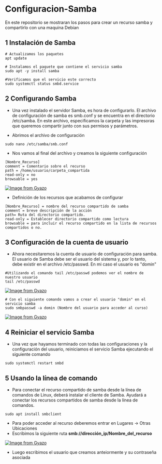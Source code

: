 # Configuracion-Samba
En este repositorio se mostraran los pasos para crear un recurso samba y compartirlo con una maquina Debian

## 1 Instalación de Samba

```
# Actualizamos los paquetes
apt update

# Instalamos el paquete que contiene el servicio samba
sudo apt -y install samba

#Verificamos que el servicio este correcto
sudo systemctl status smbd.service
```

## 2 Configurando Samba
- Una vez instalado el servidor Samba, es hora de configurarlo. El archivo de configuración de samba es smb.conf y se encuentra en el directorio /etc/samba. En este archivo, especificamos la carpeta y las impresoras que queremos compartir junto con sus permisos y parámetros.

- Abrimos el archivo de configuración
```
sudo nano /etc/samba/smb.conf
```
- Nos vamos al final del archivo y creamos la siguiente configuración
```
[Nombre_Recurso]
comment = Comentario sobre el recurso
path = /home/usuario/carpeta_compartida
read-only = no
browsable = yes
```

[![Image from Gyazo](https://i.gyazo.com/d26e00ad81f43ca978da81f7365fdddc.png)](https://gyazo.com/d26e00ad81f43ca978da81f7365fdddc)

- Definición de los recursos que acabamos de configurar
```
[Nombre_Recurso] = nombre del recurso compartido de samba
comment = breve descripción de la acción
path= Ruta del directorio compartido.
read-only = Establecer directorio compartido como lectura
browsable = para incluir el recurso compartido en la lista de recursos compartidos o no.
```

## 3 Configuración de la cuenta de usuario
- Ahora necesitaremos la cuenta de usuario de configuración para samba. El usuario de Samba debe ser el usuario del sistema y, por lo tanto, debe existir en el archivo /etc/passwd. En mi caso el usuario es "domin"
```
#Utilizando el comando tail /etc/passwd podemos ver el nombre de nuestro usuario
tail /etc/passwd
```
[![Image from Gyazo](https://i.gyazo.com/0447fb80bb347ec752bd5f1a5eb9b9a8.png)](https://gyazo.com/0447fb80bb347ec752bd5f1a5eb9b9a8)
```
# Con el siguiente comando vamos a crear el usuario "domin" en el servicio samba
sudo smbpasswd -a domin (Nombre del usuario para acceder al curso)
```

[![Image from Gyazo](https://i.gyazo.com/64e09de3dc0ebe0a58d4662f600d823c.png)](https://gyazo.com/64e09de3dc0ebe0a58d4662f600d823c)

## 4 Reiniciar el servicio Samba

- Una vez que hayamos terminado con todas las configuraciones y la configuración del usuario, reiniciamos el servicio Samba ejecutando el siguiente comando
```
sudo systemctl restart smbd
```

## 5 Usando la línea de comando
- Para conectar el recurso compartido de samba desde la línea de comandos de Linux, deberá instalar el cliente de Samba. Ayudará a conectar los recursos compartidos de samba desde la línea de comandos.

```
sudo apt install smbclient
````

- Para poder acceder al recurso deberemos entrar en Lugares -> Otras Ubicaciones
- Escribimos la siguiente ruta **smb://dirección_ip/Nombre_del_recurso**

[![Image from Gyazo](https://i.gyazo.com/c2c47bc60c7a8b724275ce218add204d.png)](https://gyazo.com/c2c47bc60c7a8b724275ce218add204d)

- Luego escribimos el usuario que creamos anteiormente y su contraseña asociada


